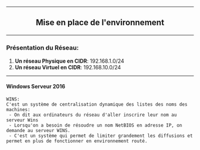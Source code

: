 ____
## <p align=center>**Mise en place de l'environnement**</align>

____
### **Présentation du Réseau**:
  1. **Un réseau Physique en CIDR**: 192.168.1.0/24
  2. **Un réseau Virtuel  en CIDR**: 192.168.10.0/24



____
#### **Windows Serveur 2016**
````
WINS:
C'est un système de centralisation dynamique des listes des noms des machines: 
 - On dit aux ordinateurs du réseau d'aller inscrire leur nom au serveur Wins
 - Lorsqu'on a besoin de résoudre un nom NetBIOS en adresse IP, on demande au serveur WINS.
 - C'est un système qui permet de limiter grandement les diffusions et permet en plus de fonctionner en environnement routé.
````
